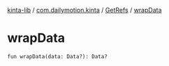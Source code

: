 [kinta-lib](../../index.md) / [com.dailymotion.kinta](../index.md) / [GetRefs](index.md) / [wrapData](./wrap-data.md)

# wrapData

`fun wrapData(data: Data?): Data?`